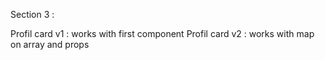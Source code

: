Section 3 :

Profil card v1 : works with first component
Profil card v2 : works with map on array and props
